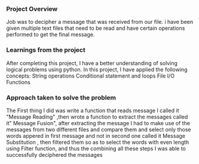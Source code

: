 ### Project Overview

  Job was to decipher a message that was received from our file. i have been given multiple text files that need to be read and have certain operations performed to get the  final message.


### Learnings from the project

 After completing this project, I have a better understanding of solving logical problems using python. In this project, I have applied the following concepts:
String operations
Conditional statement and loops
File I/O
Functions


### Approach taken to solve the problem

 The First thing I did was write a function that reads message I called it "Message Reading" ,then wrote a function to extract the messages called it" Message Fusion", after extracting the message I had to make use of the messages from two different files and compare them and select only those words appered in first message and not in second one called it Message Substitution , then filtered them so as to select the words with even length using Filter function, and thus the combining all these steps I was able to successfully deciphered the messages



